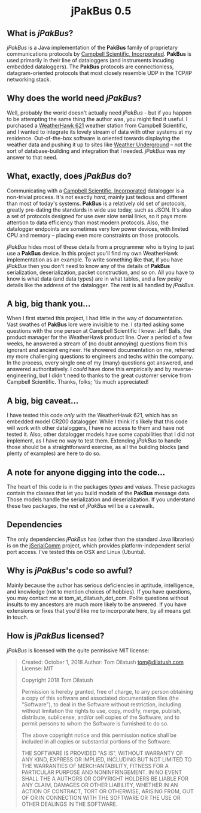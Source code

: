 <h1 align="center"><b>jPakBus 0.5</b></h1>

## What is *jPakBus*?
*jPakBus* is a Java implementation of the **PakBus** family of proprietary communications protocols by [Campbell Scientific, Incorporated](https://www.campbellsci.com/).  **PakBus** is used primarily in their line of dataloggers (and instruments incuding embedded dataloggers).  The **PakBus** protocols are connectionless, datagram-oriented protocols that most closely resemble UDP in the TCP/IP networking stack.  

## Why does the world need *jPakBus*?
Well, probably the world doesn't actually need *jPakBus* - but if you happen to be attempting the same thing the author was, you might find it useful.  I purchased a [WeatherHawk 621](https://www.weatherhawk.com/product/weatherhawk-621-wireless-heated-weather-station/) weather station from Campbell Scientific, and I wanted to integrate its lovely stream of data with other systems at my residence.  Out-of-the-box software is oriented towards displaying the weather data and pushing it up to sites like [Weather Underground](https://www.wunderground.com/) &ndash; not the sort of database-building and integration that I needed.  *jPakBus* was my answer to that need.

## What, exactly, does *jPakBus* do?
Communicating with a [Campbell Scientific, Incorporated](https://www.campbellsci.com/) datalogger is a non-trivial process.  It's not exactly *hard*, mainly just tedious and different than most of today's systems.  **PakBus** is a relatively old set of protocols, greatly pre-dating the standards in wide use today, such as JSON.  It's also a set of protocols designed for use over slow serial links, so it pays more attention to data efficiency than most modern protocols.  Also, the datalogger endpoints are sometimes very low power devices, with limited CPU and memory &ndash; placing even more constraints on those protocols.

*jPakBus* hides most of these details from a programmer who is trying to just use a **PakBus** device.  In this project you'll find my own WeatherHawk implementation as an example.  To write something like that, if you have *jPakBus* then you don't need to know any of the details of **PakBus** serialization, deserialization, packet construction, and so on.  All you have to know is what data (and data types) are in what tables, and a few pesky details like the address of the datalogger.  The rest is all handled by *jPakBus*.

## A big, big thank you...
When I first started this project, I had little in the way of documentation.  Vast swathes of **PakBus** lore were invisible to me.  I started asking some questions with the one person at Campbell Scientific I knew: Jeff Balls, the product manager for the WeatherHawk product line.  Over a period of a few weeks, he answered a stream of (no doubt annoying) questions from this ignorant and ancient engineer.  He showered documentation on me, referred my more challenging questions to engineers and techs within the company.  In the process, every single one of my (many) questions got answered, and answered authoritatively.  I *could* have done this empirically and by reverse-engineering, but I didn't need to thanks to the great customer service from Campbell Scientific.  Thanks, folks; 'tis much appreciated!

## A big, big caveat...
I have tested this code *only* with the WeatherHawk 621, which has an embedded model CR200 datalogger.  While I think it's likely that this code will work with other dataloggers, I have no access to them and have not tested it.  Also, other datalogger models have some capabilities that I did not implement, as I have no way to test them.  Extending *jPakBus* to handle those should be a straightforward exercise, as all the building blocks (and plenty of examples) are here to do so.

## A note for anyone digging into the code...
The heart of this code is in the packages *types* and *values*.  These packages contain the classes that let you build models of the **PakBus** message data.  Those models handle the serialization and deserialization.  If you understand these two packages, the rest of *jPakBus* will be a cakewalk.

## Dependencies
The only dependencies *jPakBus* has (other than the standard Java libraries) is on the [jSerialComm](http://fazecast.github.io/jSerialComm/) project, which provides platform-independent serial port access.  I've tested this on OSX and Linux (Ubuntu).

## Why is *jPakBus*'s code so awful?
Mainly because the author has serious deficiencies in aptitude, intelligence, and knowledge (not to mention choices of hobbies).  If you have questions, you may contact me at tom_at_dilatush_dot_com.  Polite questions without insults to my ancestors are much more likely to be answered.  If you have extensions or fixes that you'd like me to incorporate here, by all means get in touch.

## How is *jPakBus* licensed?
*jPakBus* is licensed with the quite permissive MIT license:
> Created: October 1, 2018
> Author: Tom Dilatush <tom@dilatush.com>  
> License: MIT
> 
> Copyright 2018 Tom Dilatush
> 
> Permission is hereby granted, free of charge, to any person obtaining a copy of this software and associated
> documentation files (the "Software"), to deal in the Software without restriction, including without limitation
> the rights to use, copy, modify, merge, publish, distribute, sublicense, and/or sell copies of the Software, and
> to permit persons to whom the Software is furnished to do so.
> 
> The above copyright notice and this permission notice shall be included in all copies or substantial portions of
> the Software.
> 
> THE SOFTWARE IS PROVIDED "AS IS", WITHOUT WARRANTY OF ANY KIND, EXPRESS OR IMPLIED, INCLUDING BUT NOT LIMITED TO
> THE WARRANTIES OF MERCHANTABILITY, FITNESS FOR A PARTICULAR PURPOSE AND NONINFRINGEMENT. IN NO EVENT SHALL THE A
> AUTHORS OR COPYRIGHT HOLDERS BE LIABLE FOR ANY CLAIM, DAMAGES OR OTHER LIABILITY, WHETHER IN AN ACTION OF CONTRACT,
> TORT OR OTHERWISE, ARISING FROM, OUT OF OR IN CONNECTION WITH THE SOFTWARE OR THE USE OR OTHER DEALINGS IN THE
> SOFTWARE.
